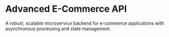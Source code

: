 # Advanced E-Commerce API

A robust, scalable microservice backend for e-commerce applications with asynchronous processing and state management.

